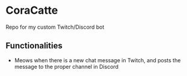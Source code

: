 # CoraCatte
Repo for my custom Twitch/Discord bot

## Functionalities
* Meows when there is a new chat message in Twitch, and posts the message to the proper channel in Discord
